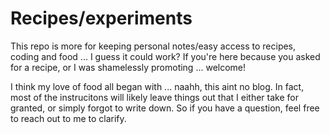 # Recipes/experiments

This repo is more for keeping personal notes/easy access to recipes, coding and food ... I guess it could work? If you're here because you asked for a recipe, or I was shamelessly promoting ... welcome!

I think my love of food all began with ... naahh, this aint no blog. In fact, most of the instrucitons will likely leave things out that I either take for granted, or simply forgot to write down. So if you have a question, feel free to reach out to me to clarify.
